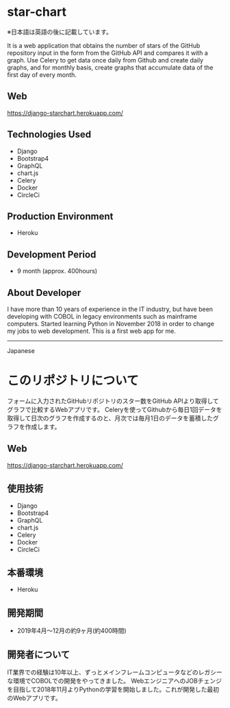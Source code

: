 # star-chart
※日本語は英語の後に記載しています。

It is a web application that obtains the number of stars of the GitHub repository input in the form from the GitHub API and compares it with a graph.
Use Celery to get data once daily from Github and create daily graphs, and for monthly basis, create graphs that accumulate data of the first day of every month.

## Web
https://django-starchart.herokuapp.com/

## Technologies Used
- Django
- Bootstrap4
- GraphQL
- chart.js
- Celery
- Docker
- CircleCi

## Production Environment
- Heroku

## Development Period
- 9 month (approx. 400hours)

## About Developer
I have more than 10 years of experience in the IT industry, but have been developing with COBOL in legacy environments such as mainframe computers.
Started learning Python in November 2018 in order to change my jobs to web development.
This is a first web app for me.

***
Japanese

# このリポジトリについて
フォームに入力されたGitHubリポジトリのスター数をGitHub APIより取得してグラフで比較するWebアプリです。
Celeryを使ってGithubから毎日1回データを取得して日次のグラフを作成するのと、月次では毎月1日のデータを蓄積したグラフを作成します。

## Web
https://django-starchart.herokuapp.com/

## 使用技術
- Django
- Bootstrap4
- GraphQL
- chart.js
- Celery
- Docker
- CircleCi

## 本番環境
- Heroku

## 開発期間
- 2019年4月〜12月の約9ヶ月(約400時間)

## 開発者について
IT業界での経験は10年以上、ずっとメインフレームコンピュータなどのレガシーな環境でCOBOLでの開発をやってきました。
WebエンジニアへのJOBチェンジを目指して2018年11月よりPythonの学習を開始しました。これが開発した最初のWebアプリです。
